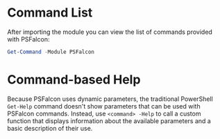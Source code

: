 # Command List

After importing the module you can view the list of commands provided with PSFalcon:

```powershell
Get-Command -Module PSFalcon
```

# Command-based Help

Because PSFalcon uses dynamic parameters, the traditional PowerShell `Get-Help` command doesn't show parameters that can be used with PSFalcon commands. Instead, use `<command> -Help` to call a custom function that displays information about the available parameters and a basic description of their use.